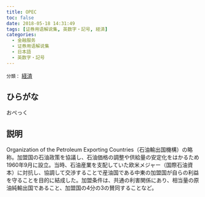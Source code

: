 ```yaml
---
title: OPEC
toc: false
date: 2018-05-18 14:31:49
tags: [证券用语解说集, 英数字・記号, 経済]
categories:
  - 金融服务
  - 证券用语解说集
  - 日本語
  - 英数字・記号
---
```


`分類：` [経済](/tags/経済/)

## ひらがな

おぺっく

## 説明

Organization of the Petroleum Exporting Countries（石油輸出国機構）の略称。加盟国の石油政策を協議し、石油価格の調整や供給量の安定化をはかるため1960年9月に設立。当時、石油産業を支配していた欧米メジャー（国際石油資本）に対抗し、協調して交渉することで産油国である中東の加盟国が自らの利益を守ることを目的に結成した。加盟条件は、共通の利害関係にあり、相当量の原油純輸出国であること、加盟国の4分の3の賛同することなど。
